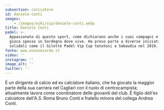 ```yaml
---
subsection: calciatore
id: daniele-conti
images: 
    - /images/wiki/vip/daniele-conti.webp
title: Daniele Conti
padel: >-
  Appasionato di questo sport, come dichiarano anche i suoi compagni e colleghi,
  gioca spesso in Sardegna dove vive. Ha preso parte a diverse iniziative
  solidali come il Gilette Padel Vip Cup tenutosi a Sabaudia nel 2019.
fonte: www.unionesarda.it
video: ''
instagram: ''
image_alt: ''
twitter: ''
---
```

È un dirigente di calcio ed ex calciatore italiano, che ha giocato la maggior parte della sua carriera nel Cagliari con il ruolo di centrocampista; attualmente lavora come coordinatore delle giovanili del club. È figlio dell'ex calciatore dell'A.S. Roma Bruno Conti e fratello minore del collega Andrea Conti.